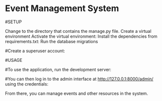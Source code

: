 # Event Management System

#SETUP

Change to the directory that contains the manage.py file.
Create a virtual environment
Activate the virtual environment:
Install the dependencies from requirements.txt:
Run the database migrations

#Create a superuser account:

#USAGE

#To use the application, run the development server:

#You can then log in to the admin interface at http://127.0.0.1:8000/admin/ using the credentials:


From there, you can manage events and other resources in the system.
